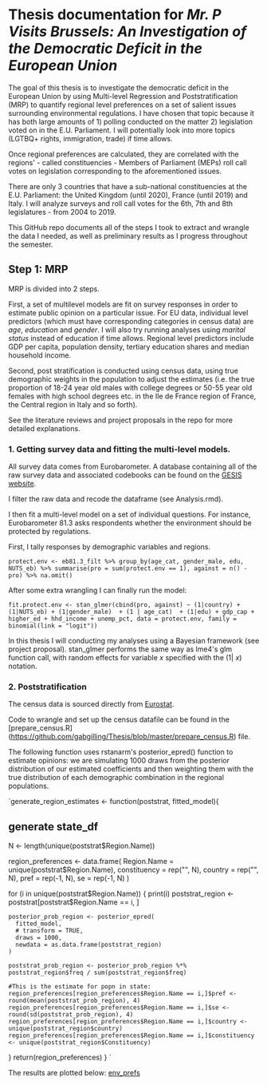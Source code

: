 # Thesis documentation for _Mr. P Visits Brussels: An Investigation of the Democratic Deficit in the European Union_

The goal of this thesis is to investigate the democratic deficit in the European Union by using Multi-level Regression and Poststratification (MRP) to quantify regional level preferences on a set of salient issues surrounding environmental regulations. I have chosen that topic because it has both large amounts of 1) polling conducted on the matter 2) legislation voted on in the E.U. Parliament. I will potentially look into more topics (LGTBQ+ rights, immigration, trade) if time allows.

Once regional preferences are calculated, they are correlated with the regions' - called constituencies -  Members of Parliament (MEPs) roll call votes on legislation corresponding to the aforementioned issues. 

There are only 3 countries that have a sub-national constituencies at the E.U. Parliament: the United Kingdom (until 2020), France (until 2019) and Italy. I will analyze surveys and roll call votes for the 6th, 7th and 8th legislatures - from 2004 to 2019. 

This GitHub repo documents all of the steps I took to extract and wrangle the data I needed, as well as preliminary results as I progress throughout the semester. 

## Step 1: MRP

MRP is divided into 2 steps. 

First, a set of multilevel models are fit on survey responses in order to estimate public opinion on a particular issue. For EU data, individual level predictors (which must have corresponding categories in census data) are _age_, _education_ and _gender_. I will also try running analyses using _marital status_ instead of education if time allows. Regional level predictors include GDP per capita, population density, tertiary education shares and median household income.

Second, post stratification is conducted using census data, using true demographic weights in the population to adjust the estimates (i.e. the true proportion of 18-24 year old males with college degrees or 50-55 year old females with high school degrees etc. in the Ile de France region of France, the Central region in Italy and so forth).

See the literature reviews and project proposals in the repo for more detailed explanations.


### 1. Getting survey data and fitting the multi-level models.

All survey data comes from Eurobarometer.
A database containing all of the raw survey data and associated codebooks can be found on the [GESIS website](https://www.gesis.org/en/eurobarometer-data-service/search-data-access/topics).

I filter the raw data and recode the dataframe (see Analysis.rmd).

I then fit a multi-level model on a set of individual questions. For instance, Eurobarometer 81.3 asks respondents whether the environment should be protected by regulations.

First, I tally responses by demographic variables and regions.

`protect.env <- eb81.3_filt %>% group_by(age_cat, gender_male, edu, NUTS_eb) %>%
  summarise(pro = sum(protect.env == 1), against = n() - pro) %>% na.omit()`

After some extra wrangling I can finally run the model:

`fit.protect.env <- stan_glmer(cbind(pro, against) ~ (1|country) + (1|NUTS_eb) + (1|gender_male)  + (1 | age_cat)  + (1|edu) + gdp_cap + higher_ed + hhd_income + unemp_pct, data = protect.env, family = binomial(link = "logit"))`

In this thesis I will conducting my analyses using a Bayesian framework (see project proposal). stan_glmer performs the same way as lme4's glm function call, with random effects for variable _x_ specified with the (1| _x_) notation.

### 2. Poststratification

The census data is sourced directly from [Eurostat](https://ec.europa.eu/eurostat/web/population-and-housing-census/census-data/2011-census).

Code to wrangle and set up the census datafile can be found in the [prepare_census.R] (https://github.com/gabgilling/Thesis/blob/master/prepare_census.R) file.

The following function uses rstanarm's posterior_epred() function to estimate opinions: we are simulating 1000 draws from the posterior distribution of our estimated coefficients and then weighting them with the true distribution of each demographic combination in the regional populations.


`generate_region_estimates <- function(poststrat, fitted_model){
  
  ## generate state_df
  N <- length(unique(poststrat$Region.Name))
  
  region_preferences <- data.frame(
                          Region.Name = unique(poststrat$Region.Name),
                          constituency = rep("", N),
                          country = rep("", N),
                          pref = rep(-1, N),
                          se = rep(-1, N)
)

  for (i in unique(poststrat$Region.Name)) {
    print(i)
    poststrat_region <- poststrat[poststrat$Region.Name == i, ]
    
    posterior_prob_region <- posterior_epred(
      fitted_model,
      # transform = TRUE,
      draws = 1000,
      newdata = as.data.frame(poststrat_region)
    )
    
    poststrat_prob_region <- posterior_prob_region %*% poststrat_region$freq / sum(poststrat_region$freq)

    #This is the estimate for popn in state:
    region_preferences[region_preferences$Region.Name == i,]$pref <- round(mean(poststrat_prob_region), 4)
    region_preferences[region_preferences$Region.Name == i,]$se <- round(sd(poststrat_prob_region), 4)
    region_preferences[region_preferences$Region.Name == i,]$country <- unique(poststrat_region$country)
    region_preferences[region_preferences$Region.Name == i,]$constituency <- unique(poststrat_region$Constituency)
  }
  return(region_preferences)
}
` 

The results are plotted below:
[env_prefs](/plots/env_prefs_plot.jpg)
 




 